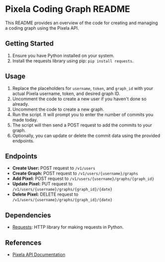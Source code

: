 <!DOCTYPE html>
<html lang="en">
<head>
    <meta charset="UTF-8">
    <meta name="viewport" content="width=device-width, initial-scale=1.0">
    
</head>
<body>
    <h1>Pixela Coding Graph README</h1>
    <p>This README provides an overview of the code for creating and managing a coding graph using the Pixela API.</p>

  <h2>Getting Started</h2>
  <ol>
        <li>Ensure you have Python installed on your system.</li>
        <li>Install the requests library using pip: <code>pip install requests</code>.</li>
   </ol>

  <h2>Usage</h2>
   <ol>
        <li>Replace the placeholders for <code>username</code>, <code>token</code>, and <code>graph_id</code> with your actual Pixela username, token, and desired graph ID.</li>
        <li>Uncomment the code to create a new user if you haven't done so already.</li>
        <li>Uncomment the code to create a new graph.</li>
        <li>Run the script. It will prompt you to enter the number of commits you made today.</li>
        <li>The script will then send a POST request to add the commits to your graph.</li>
        <li>Optionally, you can update or delete the commit data using the provided endpoints.</li>
    </ol>

  <h2>Endpoints</h2>
    <ul>
        <li><strong>Create User:</strong> POST request to <code>/v1/users</code></li>
        <li><strong>Create Graph:</strong> POST request to <code>/v1/users/{username}/graphs</code></li>
        <li><strong>Add Pixel:</strong> POST request to <code>/v1/users/{username}/graphs/{graph_id}</code></li>
        <li><strong>Update Pixel:</strong> PUT request to <code>/v1/users/{username}/graphs/{graph_id}/{date}</code></li>
        <li><strong>Delete Pixel:</strong> DELETE request to <code>/v1/users/{username}/graphs/{graph_id}/{date}</code></li>
    </ul>

  <h2>Dependencies</h2>
    <ul>
        <li><a href="https://docs.python-requests.org/en/latest/">Requests</a>: HTTP library for making requests in Python.</li>
    </ul>

  <h2>References</h2>
  <ul>
        <li><a href="https://pixe.la/">Pixela API Documentation</a></li>
    </ul>
</body>
</html>
